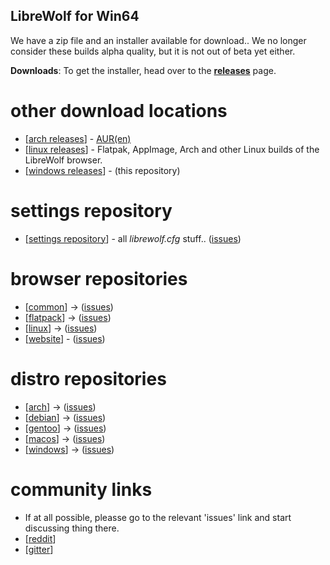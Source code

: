 LibreWolf for Win64
-------------------

We have a zip file and an installer available for download.. We no longer consider these builds alpha quality, but it is not out of beta yet either.

**Downloads**: To get the installer, head over to the **[releases](https://gitlab.com/librewolf-community/browser/windows/-/releases)** page.

# other download locations

* [[arch releases](https://gitlab.com/librewolf-community/browser/arch/-/releases)] - [AUR(en)](https://aur.archlinux.org/packages/librewolf/)
* [[linux releases](https://gitlab.com/librewolf-community/browser/linux/-/releases)] - Flatpak, AppImage, Arch and other Linux builds of the LibreWolf browser.
* [[windows releases](https://gitlab.com/librewolf-community/browser/windows/-/releases)] - (this repository)

# settings repository

* [[settings repository](https://gitlab.com/librewolf-community/settings)] - all _librewolf.cfg_ stuff.. ([issues](https://gitlab.com/librewolf-community/settings/-/issues))

# browser repositories

* [[common](https://gitlab.com/librewolf-community/browser/commons)] -> ([issues](https://gitlab.com/librewolf-community/browser/common/-/issues))
* [[flatpack](https://gitlab.com/librewolf-community/browser/flatpak)] -> ([issues](https://gitlab.com/librewolf-community/browser/flatpak/-/issues))
* [[linux](https://gitlab.com/librewolf-community/browser/linux)] -> ([issues](https://gitlab.com/librewolf-community/browser/linux/-/issues))
* [[website](https://gitlab.com/librewolf-community/librewolf-community.gitlab.io)] - ([issues](https://gitlab.com/librewolf-community/librewolf-community.gitlab.io/-/issues))

# distro repositories

* [[arch](https://gitlab.com/librewolf-community/browser/arch)] -> ([issues](https://gitlab.com/librewolf-community/browser/arch/-/issues))
* [[debian](https://gitlab.com/librewolf-community/browser/debian)] -> ([issues](https://gitlab.com/librewolf-community/browser/debian/-/issues))
* [[gentoo](https://gitlab.com/librewolf-community/browser/gentoo)] -> ([issues](https://gitlab.com/librewolf-community/browser/gentoo/-/issues))
* [[macos](https://gitlab.com/librewolf-community/browser/macos)] -> ([issues](https://gitlab.com/librewolf-community/browser/macos/-/issues))
* [[windows](https://gitlab.com/librewolf-community/browser/windows)] -> ([issues](https://gitlab.com/librewolf-community/browser/windows/-/issues))

# community links

* If at all possible, pleasse go to the relevant 'issues' link and start discussing thing there.
* [[reddit](https://www.reddit.com/r/LibreWolf/)]
* [[gitter](https://gitter.im/librewolf-community/librewolf)]
